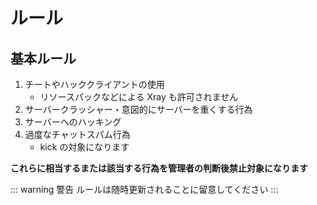 # ルール

## 基本ルール
1. チートやハッククライアントの使用
    - リソースパックなどによる Xray も許可されません
2. サーバークラッシャー・意図的にサーバーを重くする行為
3. サーバーへのハッキング
4. 過度なチャットスパム行為
    - kick の対象になります

**これらに相当するまたは該当する行為を管理者の判断後禁止対象になります**

::: warning 警告
ルールは随時更新されることに留意してください
:::
